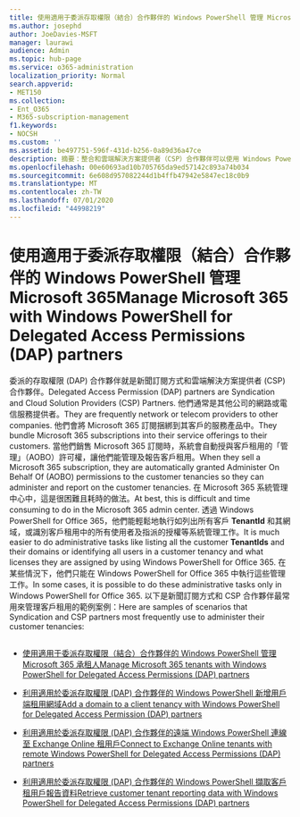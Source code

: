 ```yaml
---
title: 使用適用于委派存取權限（結合）合作夥伴的 Windows PowerShell 管理 Microsoft 365
ms.author: josephd
author: JoeDavies-MSFT
manager: laurawi
audience: Admin
ms.topic: hub-page
ms.service: o365-administration
localization_priority: Normal
search.appverid:
- MET150
ms.collection:
- Ent_O365
- M365-subscription-management
f1.keywords:
- NOCSH
ms.custom: ''
ms.assetid: be497751-596f-431d-b256-0a89d36a47ce
description: 摘要：整合和雲端解決方案提供者（CSP）合作夥伴可以使用 Windows PowerShell 來管理 Microsoft 365 客戶承租人。
ms.openlocfilehash: 00e60693ad10b705765da9ed57142c893a74b034
ms.sourcegitcommit: 6e608d957082244d1b4ffb47942e5847ec18c0b9
ms.translationtype: MT
ms.contentlocale: zh-TW
ms.lasthandoff: 07/01/2020
ms.locfileid: "44998219"
---
```

# <a name="manage-microsoft-365-with-windows-powershell-for-delegated-access-permissions-dap-partners"></a><span data-ttu-id="e8aea-103">使用適用于委派存取權限（結合）合作夥伴的 Windows PowerShell 管理 Microsoft 365</span><span class="sxs-lookup"><span data-stu-id="e8aea-103">Manage Microsoft 365 with Windows PowerShell for Delegated Access Permissions (DAP) partners</span></span>

<span data-ttu-id="e8aea-104">委派的存取權限 (DAP) 合作夥伴就是新聞訂閱方式和雲端解決方案提供者 (CSP) 合作夥伴。</span><span class="sxs-lookup"><span data-stu-id="e8aea-104">Delegated Access Permission (DAP) partners are Syndication and Cloud Solution Providers (CSP) Partners.</span></span> <span data-ttu-id="e8aea-105">他們通常是其他公司的網路或電信服務提供者。</span><span class="sxs-lookup"><span data-stu-id="e8aea-105">They are frequently network or telecom providers to other companies.</span></span> <span data-ttu-id="e8aea-106">他們會將 Microsoft 365 訂閱捆綁到其客戶的服務產品中。</span><span class="sxs-lookup"><span data-stu-id="e8aea-106">They bundle Microsoft 365 subscriptions into their service offerings to their customers.</span></span> <span data-ttu-id="e8aea-107">當他們銷售 Microsoft 365 訂閱時，系統會自動授與客戶租用的「管理」（AOBO）許可權，讓他們能管理及報告客戶租用。</span><span class="sxs-lookup"><span data-stu-id="e8aea-107">When they sell a Microsoft 365 subscription, they are automatically granted Administer On Behalf Of (AOBO) permissions to the customer tenancies so they can administer and report on the customer tenancies.</span></span> <span data-ttu-id="e8aea-108">在 Microsoft 365 系統管理中心中，這是很困難且耗時的做法。</span><span class="sxs-lookup"><span data-stu-id="e8aea-108">At best, this is difficult and time consuming to do in the Microsoft 365 admin center.</span></span> <span data-ttu-id="e8aea-109">透過 Windows PowerShell for Office 365，他們能輕鬆地執行如列出所有客戶 **TenantId** 和其網域，或識別客戶租用中的所有使用者及指派的授權等系統管理工作。</span><span class="sxs-lookup"><span data-stu-id="e8aea-109">It is much easier to do administrative tasks like listing all the customer **TenantIds** and their domains or identifying all users in a customer tenancy and what licenses they are assigned by using Windows PowerShell for Office 365.</span></span> <span data-ttu-id="e8aea-110">在某些情況下，他們只能在 Windows PowerShell for Office 365 中執行這些管理工作。</span><span class="sxs-lookup"><span data-stu-id="e8aea-110">In some cases, it is possible to do these administrative tasks only in Windows PowerShell for Office 365.</span></span> <span data-ttu-id="e8aea-111">以下是新聞訂閱方式和 CSP 合作夥伴最常用來管理客戶租用的範例案例：</span><span class="sxs-lookup"><span data-stu-id="e8aea-111">Here are samples of scenarios that Syndication and CSP partners most frequently use to administer their customer tenancies:</span></span>
  
## 

- [<span data-ttu-id="e8aea-112">使用適用于委派存取權限（結合）合作夥伴的 Windows PowerShell 管理 Microsoft 365 承租人</span><span class="sxs-lookup"><span data-stu-id="e8aea-112">Manage Microsoft 365 tenants with Windows PowerShell for Delegated Access Permissions (DAP) partners</span></span>](manage-office-365-tenants-with-windows-powershell-for-delegated-access-permissio.md)
    
- [<span data-ttu-id="e8aea-113">利用適用於委派存取權限 (DAP) 合作夥伴的 Windows PowerShell 新增用戶端租用網域</span><span class="sxs-lookup"><span data-stu-id="e8aea-113">Add a domain to a client tenancy with Windows PowerShell for Delegated Access Permission (DAP) partners</span></span>](add-a-domain-to-a-client-tenancy-with-windows-powershell-for-delegated-access-pe.md)
    
- [<span data-ttu-id="e8aea-114">利用適用於委派存取權限 (DAP) 合作夥伴的遠端 Windows PowerShell 連線至 Exchange Online 租用戶</span><span class="sxs-lookup"><span data-stu-id="e8aea-114">Connect to Exchange Online tenants with remote Windows PowerShell for Delegated Access Permissions (DAP) partners</span></span>](connect-to-exchange-online-tenants-with-remote-windows-powershell-for-delegated.md)
    
- [<span data-ttu-id="e8aea-115">利用適用於委派存取權限 (DAP) 合作夥伴的 Windows PowerShell 擷取客戶租用戶報告資料</span><span class="sxs-lookup"><span data-stu-id="e8aea-115">Retrieve customer tenant reporting data with Windows PowerShell for Delegated Access Permissions (DAP) partners</span></span>](retrieve-customer-tenant-reporting-data-with-windows-powershell-for-delegated-ac.md)
    

    

